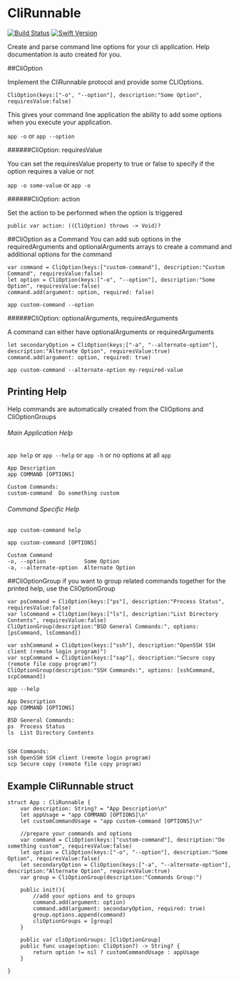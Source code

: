 # CliRunnable

[![Build Status][image-1]][1] [![Swift Version][image-2]][2]

Create and parse command line options for your cli application. Help documentation is auto created for you.

##CliOption

Implement the CliRunnable protocol and provide some CLIOptions.

```
CliOption(keys:["-o", "--option"], description:"Some Option", requiresValue:false)
```

This gives your command line application the ability to add some options when you execute your application.

`app -o` or `app --option`   

######CliOption: requiresValue

You can set the requiresValue property to true or false to specify if the option requires a value or not

`app -o some-value` or `app -o`


######CliOption: action

Set the action to be performed when the option is triggered 
```
public var action: ((CliOption) throws -> Void)?
```


##CliOption as a Command
You can add sub options in the requiredArguments and optionalArguments arrays to create a command and additional options for the command

```
var command = CliOption(keys:["custom-command"], description:"Custom Command", requiresValue:false)
let option = CliOption(keys:["-o", "--option"], description:"Some Option", requiresValue:false)
command.add(argument: option, required: false)
```

`app custom-command --option`


######CliOption: optionalArguments, requiredArguments

A command can either have optionalArguments or requiredArguments

```
let secondaryOption = CliOption(keys:["-a", "--alternate-option"], description:"Alternate Option", requiresValue:true)
command.add(argument: option, required: true)
```

`app custom-command --alternate-option my-required-value`


## Printing Help
Help commands are automatically created from the CliOptions and CliOptionGroups

###### Main Application Help
`app help` or `app --help` or `app -h` or no options at all `app`
```
App Description
app COMMAND [OPTIONS]

Custom Commands:
custom-command	Do something custom
```

###### Command Specific Help
`app custom-command help`
```
app custom-command [OPTIONS]

Custom Command
-o, --option          	Some Option
-a, --alternate-option	Alternate Option
```

##CliOptionGroup
if you want to group related commands together for the printed help, use the CliOptionGroup

```
var psCommand = CliOption(keys:["ps"], description:"Process Status", requiresValue:false)
var lsCommand = CliOption(keys:["ls"], description:"List Directory Contents", requiresValue:false)
CliOptionGroup(description:"BSD General Commands:", options: [psCommand, lsCommand])

var sshCommand = CliOption(keys:["ssh"], description:"OpenSSH SSH client (remote login program)")
var scpCommand = CliOption(keys:["sap"], description:"Secure copy (remote file copy program)")
CliOptionGroup(description:"SSH Commands:", options: [sshCommand, scpCommand])
```

`app --help`

```
App Description
app COMMAND [OPTIONS]

BSD General Commands:
ps	Process Status
ls	List Directory Contents


SSH Commands:
ssh	OpenSSH SSH client (remote login program)
scp	Secure copy (remote file copy program)
```



## Example CliRunnable struct
```
struct App : CliRunnable {
    var description: String? = "App Description\n"
    let appUsage = "app COMMAND [OPTIONS]\n"
    let customCommandUsage = "app custom-command [OPTIONS]\n"
        
    //prepare your commands and options
    var command = CliOption(keys:["custom-command"], description:"Do something custom", requiresValue:false)
    let option = CliOption(keys:["-o", "--option"], description:"Some Option", requiresValue:false)
    let secondaryOption = CliOption(keys:["-a", "--alternate-option"], description:"Alternate Option", requiresValue:true)
    var group = CliOptionGroup(description:"Commands Group:")
    
    public init(){
        //add your options and to groups
        command.add(argument: option)
        command.add(argument: secondaryOption, required: true)
        group.options.append(command)
        cliOptionGroups = [group]
    }
    
    public var cliOptionGroups: [CliOptionGroup]
    public func usage(option: CliOption?) -> String? {
        return option != nil ? customCommandUsage : appUsage
    }
        
}
```

[1]:	https://travis-ci.org/saltzmanjoelh/CliRunnable
[2]:	https://swift.org "Swift"

[image-1]:	https://travis-ci.org/saltzmanjoelh/CliRunnable.svg?branch=master
[image-2]:	https://img.shields.io/badge/swift-version%204-blue.svg